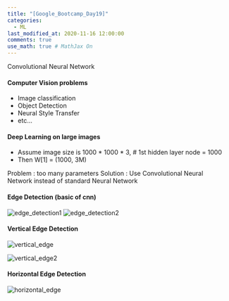 ```yaml
---
title: "[Google_Bootcamp_Day19]"
categories: 
  - ML
last_modified_at: 2020-11-16 12:00:00
comments: true
use_math: true # MathJax On
---
```


Convolutional Neural Network

#### Computer Vision problems
- Image classification
- Object Detection
- Neural Style Transfer
- etc...

#### Deep Learning on large images

- Assume image size is 1000 * 1000 * 3, # 1st hidden layer node = 1000
- Then W[1] = (1000, 3M)

Problem : too many parameters
Solution : Use Convolutional Neural Network instead of standard Neural Network

#### Edge Detection (basic of cnn)
![edge_detection1](https://user-images.githubusercontent.com/62474292/100625801-5627db00-3368-11eb-9b55-087cb47e393e.png)
![edge_detection2](https://user-images.githubusercontent.com/62474292/100625803-5922cb80-3368-11eb-8de7-c8f692c9a30b.png)

#### Vertical Edge Detection

![vertical_edge](https://user-images.githubusercontent.com/62474292/100625818-5de77f80-3368-11eb-996f-b386269afd93.png)

![vertical_edge2](https://user-images.githubusercontent.com/62474292/100625832-62139d00-3368-11eb-894a-60fc8c3d3a34.png)

#### Horizontal Edge Detection
![horizontal_edge](https://user-images.githubusercontent.com/62474292/100625846-6770e780-3368-11eb-9f81-652a91387fb8.png)

